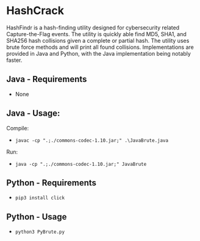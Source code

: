 # HashCrack

HashFindr is a hash-finding utility designed for cybersecurity related Capture-the-Flag events. The utility is quickly able find MD5, SHA1, and SHA256 hash collisions given a complete or partial hash. The utility uses brute force methods and will print all found collisions. Implementations are provided in Java and Python, with the Java implementation being notably faster.

## Java - Requirements
* None

## Java - Usage:
Compile:
* ```javac -cp ".;./commons-codec-1.10.jar;" .\JavaBrute.java```

Run:
* ```java -cp ".;./commons-codec-1.10.jar;" JavaBrute```

## Python - Requirements
* ```pip3 install click```

## Python - Usage
* ```python3 PyBrute.py```

